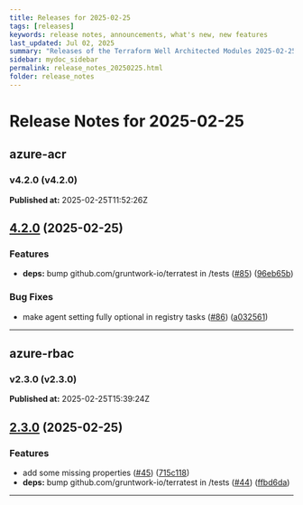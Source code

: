 ```yaml
---
title: Releases for 2025-02-25
tags: [releases]
keywords: release notes, announcements, what's new, new features
last_updated: Jul 02, 2025
summary: "Releases of the Terraform Well Architected Modules 2025-02-25"
sidebar: mydoc_sidebar
permalink: release_notes_20250225.html
folder: release_notes
---
```


# Release Notes for 2025-02-25

## azure-acr
### v4.2.0 (v4.2.0)
**Published at:** 2025-02-25T11:52:26Z

## [4.2.0](https://github.com/CloudNationHQ/terraform-azure-acr/compare/v4.1.0...v4.2.0) (2025-02-25)


### Features

* **deps:** bump github.com/gruntwork-io/terratest in /tests ([#85](https://github.com/CloudNationHQ/terraform-azure-acr/issues/85)) ([96eb65b](https://github.com/CloudNationHQ/terraform-azure-acr/commit/96eb65b90bea28db1f1f32908b7d80065a1b2b05))


### Bug Fixes

* make agent setting fully optional in registry tasks ([#86](https://github.com/CloudNationHQ/terraform-azure-acr/issues/86)) ([a032561](https://github.com/CloudNationHQ/terraform-azure-acr/commit/a03256177c79f31141ee65e27e308993f4a80cb2))

---

## azure-rbac
### v2.3.0 (v2.3.0)
**Published at:** 2025-02-25T15:39:24Z

## [2.3.0](https://github.com/CloudNationHQ/terraform-azure-rbac/compare/v2.2.0...v2.3.0) (2025-02-25)


### Features

* add some missing properties ([#45](https://github.com/CloudNationHQ/terraform-azure-rbac/issues/45)) ([715c118](https://github.com/CloudNationHQ/terraform-azure-rbac/commit/715c118b0fabea3f554bc9b1064f66ebd5ef9eb2))
* **deps:** bump github.com/gruntwork-io/terratest in /tests ([#44](https://github.com/CloudNationHQ/terraform-azure-rbac/issues/44)) ([ffbd6da](https://github.com/CloudNationHQ/terraform-azure-rbac/commit/ffbd6daf9acd8d1ce931983940560455ec6a7690))

---

